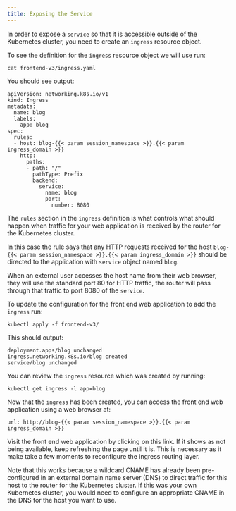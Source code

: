 ```yaml
---
title: Exposing the Service
---
```


In order to expose a `service` so that it is accessible outside of the Kubernetes cluster, you need to create an `ingress` resource object.

To see the definition for the `ingress` resource object we will use run:

```execute
cat frontend-v3/ingress.yaml
```

You should see output:

```
apiVersion: networking.k8s.io/v1
kind: Ingress
metadata:
  name: blog
  labels:
    app: blog
spec:
  rules:
  - host: blog-{{< param session_namespace >}}.{{< param ingress_domain >}}
    http:
      paths:
      - path: "/"
        pathType: Prefix
        backend:
          service:
            name: blog
            port:
              number: 8080
```

The `rules` section in the `ingress` definition is what controls what should happen when traffic for your web application is received by the router for the Kubernetes cluster.

In this case the rule says that any HTTP requests received for the host `blog-{{< param session_namespace >}}.{{< param ingress_domain >}}` should be directed to the application with `service` object named `blog`.

When an external user accesses the host name from their web browser, they will use the standard port 80 for HTTP traffic, the router will pass through that traffic to port 8080 of the `service`.

To update the configuration for the front end web application to add the `ingress` run:

```execute
kubectl apply -f frontend-v3/
```

This should output:

```
deployment.apps/blog unchanged
ingress.networking.k8s.io/blog created
service/blog unchanged
```

You can review the `ingress` resource which was created by running:

```execute
kubectl get ingress -l app=blog
```

Now that the `ingress` has been created, you can access the front end web application using a web browser at:

```dashboard:open-url
url: http://blog-{{< param session_namespace >}}.{{< param ingress_domain >}}
```

Visit the front end web application by clicking on this link. If it shows as not being available, keep refreshing the page until it is. This is necessary as it make take a few moments to reconfigure the ingress routing layer.

Note that this works because a wildcard CNAME has already been pre-configured in an external domain name server (DNS) to direct traffic for this host to the router for the Kubernetes cluster. If this was your own Kubernetes cluster, you would need to configure an appropriate CNAME in the DNS for the host you want to use.
